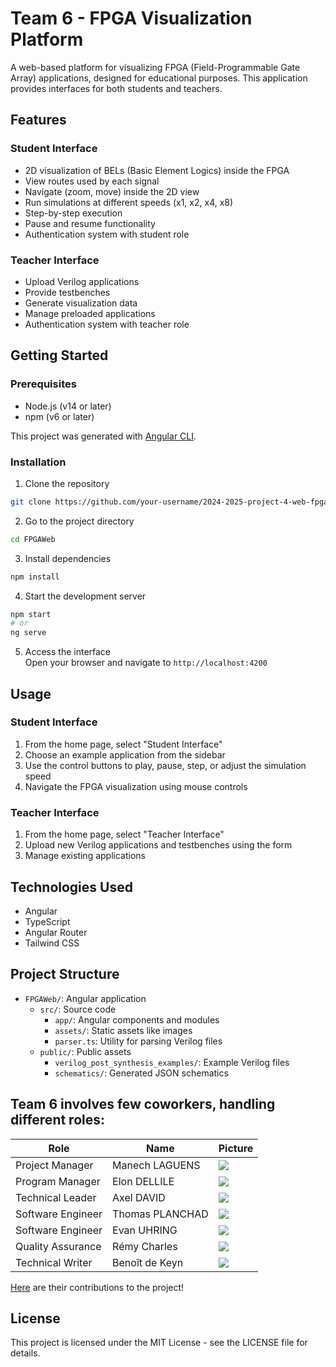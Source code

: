 # Team 6 - FPGA Visualization Platform

A web-based platform for visualizing FPGA (Field-Programmable Gate Array) applications, designed for educational purposes. This application provides interfaces for both students and teachers.

## Features

### Student Interface
- 2D visualization of BELs (Basic Element Logics) inside the FPGA
- View routes used by each signal
- Navigate (zoom, move) inside the 2D view
- Run simulations at different speeds (x1, x2, x4, x8)
- Step-by-step execution
- Pause and resume functionality
- Authentication system with student role

### Teacher Interface
- Upload Verilog applications
- Provide testbenches
- Generate visualization data
- Manage preloaded applications
- Authentication system with teacher role

## Getting Started

### Prerequisites
- Node.js (v14 or later)
- npm (v6 or later)

This project was generated with [Angular CLI](https://github.com/angular/angular-cli).

### Installation

1. Clone the repository
```bash
git clone https://github.com/your-username/2024-2025-project-4-web-fpga-team-6.git
```

2. Go to the project directory
```bash
cd FPGAWeb
```

3. Install dependencies
```bash
npm install
```

4. Start the development server
```bash
npm start
# or
ng serve
```

5. Access the interface  
   Open your browser and navigate to `http://localhost:4200`

## Usage

### Student Interface
1. From the home page, select "Student Interface"
2. Choose an example application from the sidebar
3. Use the control buttons to play, pause, step, or adjust the simulation speed
4. Navigate the FPGA visualization using mouse controls

### Teacher Interface
1. From the home page, select "Teacher Interface"
2. Upload new Verilog applications and testbenches using the form
3. Manage existing applications

## Technologies Used

- Angular
- TypeScript
- Angular Router
- Tailwind CSS

## Project Structure
- `FPGAWeb/`: Angular application
  - `src/`: Source code
    - `app/`: Angular components and modules
    - `assets/`: Static assets like images
    - `parser.ts`: Utility for parsing Verilog files
  - `public/`: Public assets
    - `verilog_post_synthesis_examples/`: Example Verilog files
    - `schematics/`: Generated JSON schematics

## Team 6 involves few coworkers, handling different roles:

| Role              | Name            | Picture                                                                                                              |
| ----------------- | --------------- | -------------------------------------------------------------------------------------------------------------------- |
| Project Manager   | Manech LAGUENS  | [<img src="https://ca.slack-edge.com/T019N8PRR7W-U05SJQY4YNT-b9fc406d8169-50">](https://github.com/Manech-Laguens)   |
| Program Manager   | Elon DELLILE    | [<img src="https://ca.slack-edge.com/T019N8PRR7W-U05SJR05FL7-464fe5ab420c-50">](https://github.com/HiNett)           |
| Technical Leader  | Axel DAVID      | [<img src="https://ca.slack-edge.com/T019N8PRR7W-U07D74Y2FN3-c49f70489f3b-50">](https://github.com/Fus1onAxel)       |
| Software Engineer | Thomas PLANCHAD | [<img src="https://ca.slack-edge.com/T019N8PRR7W-U02EY24GTT8-d1e0d5d26fcb-50">](https://github.com/thomas-planchard) |
| Software Engineer | Evan UHRING     | [<img src="https://ca.slack-edge.com/T019N8PRR7W-U05SZB90074-d12b12264117-50">](https://github.com/Evan-UHRING)      |
| Quality Assurance | Rémy Charles    | [<img src="https://ca.slack-edge.com/T019N8PRR7W-U0338M4B32R-c0f60ab9ca33-50">](https://github.com/RemyCHARLES)      |
| Technical Writer  | Benoît de Keyn  | [<img src="https://ca.slack-edge.com/T019N8PRR7W-U05SZ8EGZLK-4aa6205b5986-50">](https://github.com/benoitdekeyn)     |

[Here](https://github.com/algosup/2024-2025-project-4-web-fpga-team-6/graphs/contributors) are their contributions to the project!

## License

This project is licensed under the MIT License - see the LICENSE file for details.


